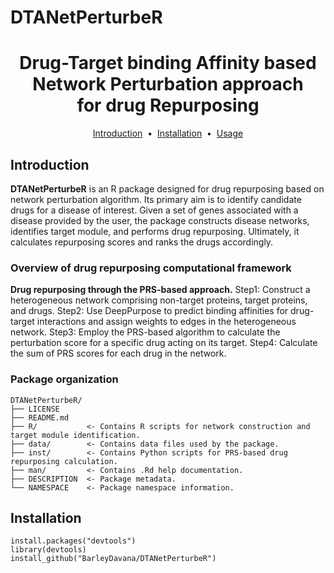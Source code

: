 # DTANetPerturbeR

<h1 align="center">
Drug-Target binding Affinity based <br>Network Perturbation approach <br>for drug Repurposing
</h1>

<p align="center">
<a href="#introduction">Introduction</a> &nbsp;&bull;&nbsp;
<a href="#installation">Installation</a> &nbsp;&bull;&nbsp;
<a href="#usage">Usage</a>
</p>

## Introduction
**DTANetPerturbeR** is an R package designed for drug repurposing based on network perturbation algorithm. Its primary aim is to identify candidate drugs for a disease of interest. Given a set of genes associated with a disease provided by the user, the package constructs disease networks, identifies target module, and performs drug repurposing. Ultimately, it calculates repurposing scores and ranks the drugs accordingly.

### Overview of drug repurposing computational framework

**Drug repurposing through the PRS-based approach.** Step1: Construct a heterogeneous network comprising non-target proteins, target proteins, and drugs. Step2: Use DeepPurpose to predict binding affinities for drug-target interactions and assign weights to edges in the heterogeneous network. Step3: Employ the PRS-based algorithm to calculate the perturbation score for a specific drug acting on its target. Step4: Calculate the sum of PRS scores for each drug in the network.

### Package organization
```
DTANetPerturbeR/
├── LICENSE
├── README.md
├── R/           <- Contains R scripts for network construction and target module identification.
├── data/        <- Contains data files used by the package.
├── inst/        <- Contains Python scripts for PRS-based drug repurposing calculation.
├── man/         <- Contains .Rd help documentation.
├── DESCRIPTION  <- Package metadata.
└── NAMESPACE    <- Package namespace information.
```

## Installation
```
install.packages("devtools")
library(devtools)
install_github("BarleyDavana/DTANetPerturbeR")
```
